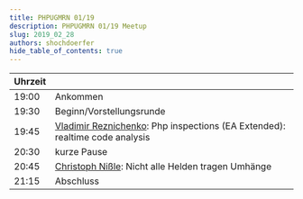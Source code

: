 ```yaml
---
title: PHPUGMRN 01/19
description: PHPUGMRN 01/19 Meetup
slug: 2019_02_28
authors: shochdoerfer
hide_table_of_contents: true
---
```


| Uhrzeit |                                                                                                             | 
|---------|-------------------------------------------------------------------------------------------------------------|
| 19:00   | Ankommen                                                                                                    |
| 19:30   | Beginn/Vorstellungsrunde                                                                                    |
| 19:45   | [Vladimir Reznichenko](https://twitter.com/kalessil): Php inspections (EA Extended): realtime code analysis |
| 20:30   | kurze Pause                                                                                                 |
| 20:45   | [Christoph Nißle](https://twitter.com/derstoffel): Nicht alle Helden tragen Umhänge                                                       |
| 21:15   | Abschluss                                                                                                   |
